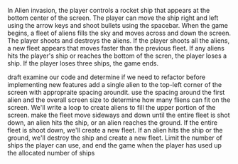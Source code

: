 
In Alien invasion, the player controls a rocket ship that appears at the bottom center of the screen. 
The player can move the ship right and left using the arrow keys and shoot bullets using the spacebar.
    When the game begins, a fleet of aliens fills the sky and moves across and down the screen. 
    The player shoots and destroys the aliens. 
        If the player shoots all the aliens, a new fleet appears that moves faster than the previous fleet. 
    If any aliens hits the player's ship or reaches the bottom of the scren, the player loses a ship.
    If the player loses three ships, the game ends.

draft 
examine our code and determine if we need to refactor before implementing new features
add a single alien to the top-left corner of the screen with appropraite spacing aroundit.
use the spacing around the first alien and the overall screen size to determine how many fliens can fit on the screen. We'll write a loop to create aliens to fill the upper portion of the screen.
make the fleet move sideways and down until the entire fleet is shot down, an alien hits the ship, or an alien reaches the ground. If the entire fleet is shoot down, we'll create a new fleet. If an alien hits the ship or the ground, we'll destroy the ship and create a new fleet.
Limit the number of ships the player can use, and end the game when the player has used up the allocated number of ships
